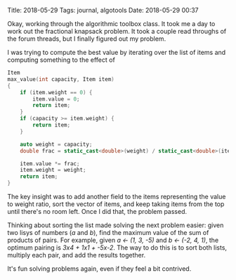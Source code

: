 Title: 2018-05-29
Tags: journal, algotools
Date: 2018-05-29 00:37

Okay, working through the algorithmic toolbox class. It took me a day
to work out the fractional knapsack problem. It took a couple read
throughs of the forum threads, but I finally figured out my problem.

I was trying to compute the best value by iterating over the list of
items and computing something to the effect of 

```c++
Item
max_value(int capacity, Item item)
{
    if (item.weight == 0) {
        item.value = 0;
        return item;
    }
    if (capacity >= item.weight) {
        return item;
    }

    auto weight = capacity;
    double frac = static_cast<double>(weight) / static_cast<double>(item.weight);

    item.value *= frac;
    item.weight = weight;
    return item;
}
```

The key insight was to add another field to the items representing the
value to weight ratio, sort the vector of items, and keep taking items
from the top until there's no room left. Once I did that, the problem
passed.

Thinking about sorting the list made solving the next problem easier:
given two lisys of numbers (*a* and *b*), find the maximum value of
the sum of products of pairs. For example, given *a &larr; (1, 3, -5)*
and *b &larr; (-2, 4, 1)*, the optimum pairing is *3x4 + 1x1 +
-5x-2*. The way to do this is to sort both lists, multiply each pair,
and add the results together.

It's fun solving problems again, even if they feel a bit contrived.
